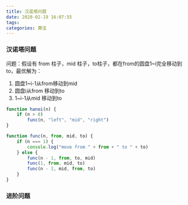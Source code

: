 ```yaml
---
title: 汉诺塔问题
date: 2020-02-19 16:07:55
tags:
categories: 算法
---
```


### 汉诺塔问题
问题：假设有 from 柱子，mid 柱子，to柱子，都在from的圆盘1~i完全移动到to，最优解为： 

1. 圆盘1~i-1从from移动到mid
2. 圆盘i从from 移动到to
3. 1~i-1从mid 移动到to

<!-- more -->
``` js
function hanoi(n) {
    if (n > 0)
        func(n, "left", "mid", "right")
}

function func(n, from, mid, to) {
    if (n === 1) {
        console.log("move from " + from + " to " + to)
    } else {
        func(n - 1, from, to, mid)
        func(1, from, mid, to)
        func(n - 1, mid, from, to)
    }
}
```

### 进阶问题


